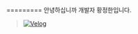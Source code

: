 
=========
안녕하십니까 개발자 황정한입니다.

>[![Velog](https://img.shields.io/badge/Velog-20C997?style=for-the-badge&logo=velog&logoColor=white)](https://velog.io/@hwangjeonghan/posts)

